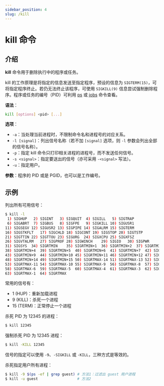 ```yaml
---
sidebar_position: 4
slug: /kill
---
```


# kill 命令



## 介绍

**kill** 命令用于删除执行中的程序或任务。

kill 的工作原理是将指定的信息发送至指定程序，预设的信息为 `SIGTERM(15)`，可将指定程序终止。若仍无法终止该程序，可使用 `SIGKILL(9)` 信息尝试强制删除程序。程序或任务的编号（PID）可利用 [ps](/linux-command/ps) 或 [jobs](/linux-command/jobs) 命令查看。

**语法**：

```bash
kill [options] <pid> [...]
```

**选项**：

- `-a`：当处理当前进程时，不限制命令名和进程号的对应关系。
- `-l [signal]`：列出信号名称（若不加 `[signal]` 选项，则 `-l` 参数会列出全部的信号名称）。
- `-p`：指定 kill 命令只打印相关进程的进程号，而不发送任何信号。
- `-s <signal>`：指定要送出的信号（亦可采用 `-<signal>` 写法）。
- `-u`：指定用户。

**参数**：程序的 PID 或是 PGID，也可以是工作编号。



## 示例

列出所有可用信号：

```bash
$ kill -l
 1) SIGHUP	 2) SIGINT	 3) SIGQUIT	 4) SIGILL	 5) SIGTRAP
 6) SIGABRT	 7) SIGBUS	 8) SIGFPE	 9) SIGKILL	10) SIGUSR1
11) SIGSEGV	12) SIGUSR2	13) SIGPIPE	14) SIGALRM	15) SIGTERM
16) SIGSTKFLT	17) SIGCHLD	18) SIGCONT	19) SIGSTOP	20) SIGTSTP
21) SIGTTIN	22) SIGTTOU	23) SIGURG	24) SIGXCPU	25) SIGXFSZ
26) SIGVTALRM	27) SIGPROF	28) SIGWINCH	29) SIGIO	30) SIGPWR
31) SIGSYS	34) SIGRTMIN	35) SIGRTMIN+1	36) SIGRTMIN+2	37) SIGRTMIN+3
38) SIGRTMIN+4	39) SIGRTMIN+5	40) SIGRTMIN+6	41) SIGRTMIN+7	42) SIGRTMIN+8
43) SIGRTMIN+9	44) SIGRTMIN+10	45) SIGRTMIN+11	46) SIGRTMIN+12	47) SIGRTMIN+13
48) SIGRTMIN+14	49) SIGRTMIN+15	50) SIGRTMAX-14	51) SIGRTMAX-13	52) SIGRTMAX-12
53) SIGRTMAX-11	54) SIGRTMAX-10	55) SIGRTMAX-9	56) SIGRTMAX-8	57) SIGRTMAX-7
58) SIGRTMAX-6	59) SIGRTMAX-5	60) SIGRTMAX-4	61) SIGRTMAX-3	62) SIGRTMAX-2
63) SIGRTMAX-1	64) SIGRTMAX
```

常用的信号有：

- 1 (HUP)：重新加载进程
- 9 (KILL)：杀死一个进程
- 15 (TERM)：正常停止一个进程

杀死 PID 为 12345 的进程：

```bash
$ kill 12345
```

强制杀死 PID 为 12345 进程：

```bash
$ kill -KILL 12345
```

信号的指定可以使用 `-9`、`-SIGKILL` 或 `-KILL`，三种方式是等效的。

杀死指定用户所有进程：

```bash
$ kill -9 $(ps -ef | grep guest) # 方法1：过滤出 guest 用户进程
$ kill -u guest                  # 方法2
```

